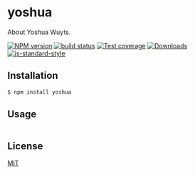 # yoshua

About Yoshua Wuyts.

[![NPM version][npm-image]][npm-url]
[![build status][travis-image]][travis-url]
[![Test coverage][codecov-image]][codecov-url]
[![Downloads][downloads-image]][downloads-url]
[![js-standard-style][standard-image]][standard-url]

## Installation
```sh
$ npm install yoshua
```

## Usage
```js
```

## License
[MIT](https://tldrlegal.com/license/mit-license)

[npm-image]: https://img.shields.io/npm/v/yoshua.svg?style=flat-square
[npm-url]: https://npmjs.org/package/yoshua
[travis-image]: https://img.shields.io/travis/yoshuawuyts/yoshua/master.svg?style=flat-square
[travis-url]: https://travis-ci.org/yoshuawuyts/yoshua
[codecov-image]: https://img.shields.io/codecov/c/github/yoshuawuyts/yoshua/master.svg?style=flat-square
[codecov-url]: https://codecov.io/github/yoshuawuyts/yoshua
[downloads-image]: http://img.shields.io/npm/dm/yoshua.svg?style=flat-square
[downloads-url]: https://npmjs.org/package/yoshua
[standard-image]: https://img.shields.io/badge/code%20style-standard-brightgreen.svg?style=flat-square
[standard-url]: https://github.com/feross/standard
